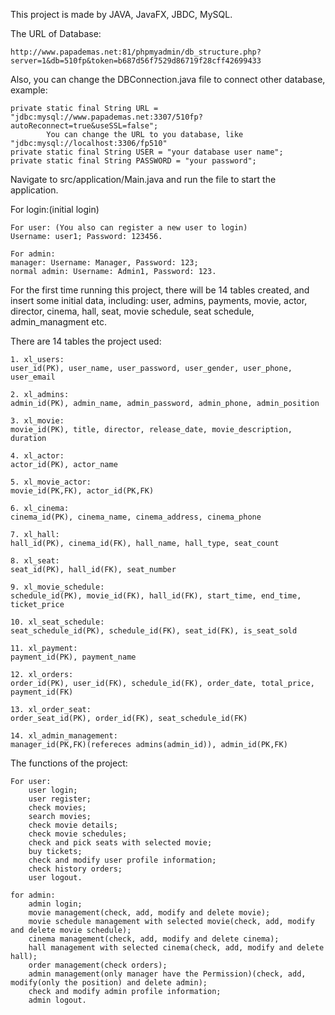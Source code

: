 This project is made by JAVA, JavaFX, JBDC, MySQL.

The URL of Database:

    http://www.papademas.net:81/phpmyadmin/db_structure.php?server=1&db=510fp&token=b687d56f7529d86719f28cff42699433
    
Also, you can change the DBConnection.java file to connect other database, example:

    private static final String URL = "jdbc:mysql://www.papademas.net:3307/510fp?autoReconnect=true&useSSL=false";
            You can change the URL to you database, like "jdbc:mysql://localhost:3306/fp510"
    private static final String USER = "your database user name";
    private static final String PASSWORD = "your password";
    
Navigate to src/application/Main.java and run the file to start the application.

For login:(initial login)

    For user: (You also can register a new user to login)
    Username: user1; Password: 123456.
    
    For admin: 
    manager: Username: Manager, Password: 123;
    normal admin: Username: Admin1, Password: 123.

For the first time running this project, there will be 14 tables created,
and insert some initial data, including: user, admins, payments, movie, actor, director, cinema, hall, seat, movie schedule, seat schedule, admin_managment etc.

There are 14 tables the project used:
    
    1. xl_users:
    user_id(PK), user_name, user_password, user_gender, user_phone, user_email
    
    2. xl_admins:
    admin_id(PK), admin_name, admin_password, admin_phone, admin_position
    
    3. xl_movie:
    movie_id(PK), title, director, release_date, movie_description, duration
    
    4. xl_actor:
    actor_id(PK), actor_name
    
    5. xl_movie_actor:
    movie_id(PK,FK), actor_id(PK,FK) 
    
    6. xl_cinema:
    cinema_id(PK), cinema_name, cinema_address, cinema_phone
    
    7. xl_hall:
    hall_id(PK), cinema_id(FK), hall_name, hall_type, seat_count
    
    8. xl_seat:
    seat_id(PK), hall_id(FK), seat_number
    
    9. xl_movie_schedule:
    schedule_id(PK), movie_id(FK), hall_id(FK), start_time, end_time, ticket_price
    
    10. xl_seat_schedule:
    seat_schedule_id(PK), schedule_id(FK), seat_id(FK), is_seat_sold
    
    11. xl_payment:
    payment_id(PK), payment_name
    
    12. xl_orders:
    order_id(PK), user_id(FK), schedule_id(FK), order_date, total_price, payment_id(FK)
    
    13. xl_order_seat:
    order_seat_id(PK), order_id(FK), seat_schedule_id(FK)
    
    14. xl_admin_management:
    manager_id(PK,FK)(refereces admins(admin_id)), admin_id(PK,FK)
    
The functions of the project:
    
    For user:
        user login;
        user register;
        check movies;
        search movies;
        check movie details;
        check movie schedules;
        check and pick seats with selected movie;
        buy tickets;
        check and modify user profile information;
        check history orders;
        user logout.
    
    for admin:
        admin login;
        movie management(check, add, modify and delete movie);
        movie schedule management with selected movie(check, add, modify and delete movie schedule);
        cinema management(check, add, modify and delete cinema);
        hall management with selected cinema(check, add, modify and delete hall);
        order management(check orders);
        admin management(only manager have the Permission)(check, add, modify(only the position) and delete admin);
        check and modify admin profile information;
        admin logout.







